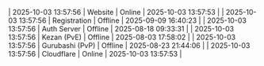 | 2025-10-03 13:57:56 | Website | Online | 2025-10-03 13:57:53 |
| 2025-10-03 13:57:56 | Registration | Offline | 2025-09-09 16:40:23 |
| 2025-10-03 13:57:56 | Auth Server | Offline | 2025-08-18 09:33:31 |
| 2025-10-03 13:57:56 | Kezan (PvE) | Offline | 2025-08-03 17:58:02 |
| 2025-10-03 13:57:56 | Gurubashi (PvP) | Offline | 2025-08-23 21:44:06 |
| 2025-10-03 13:57:56 | Cloudflare | Online | 2025-10-03 13:57:53 |
